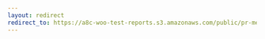 ```yaml
---
layout: redirect
redirect_to: https://a8c-woo-test-reports.s3.amazonaws.com/public/pr-merge/41653/e2e/index.html
---
```

